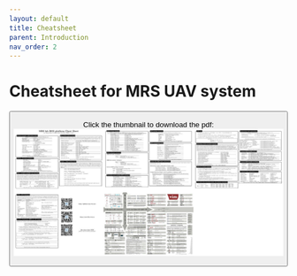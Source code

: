 ```yaml
---
layout: default
title: Cheatsheet
parent: Introduction
nav_order: 2
---
```


# Cheatsheet for MRS UAV system

<Button label="Repository" link="http://github.com/ctu-mrs/mrs_cheatsheet" block />

Click the thumbnail to download the pdf:
[![Cheatsheet PDF](https://github.com/ctu-mrs/mrs_cheatsheet/raw/gh-pages/thumbnail.jpg)](https://github.com/ctu-mrs/mrs_cheatsheet/raw/gh-pages/mrs_cheatsheet.pdf)
